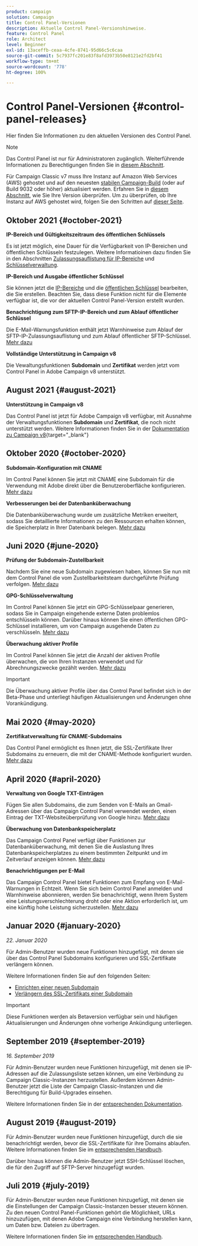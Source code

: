 ```yaml
---
product: campaign
solution: Campaign
title: Control Panel-Versionen
description: Aktuelle Control Panel-Versionshinweise.
feature: Control Panel
role: Architect
level: Beginner
exl-id: 13aceffb-ceaa-4cfe-8741-95d66c5c6caa
source-git-commit: 5c7937fc201e83f8afd3973b50e8121e2fd2bf41
workflow-type: tm+mt
source-wordcount: '778'
ht-degree: 100%

---
```


# Control Panel-Versionen {#control-panel-releases}

Hier finden Sie Informationen zu den aktuellen Versionen des Control Panel.

>[!NOTE]
>
>Das Control Panel ist nur für Administratoren zugänglich. Weiterführende Informationen zu Berechtigungen finden Sie in [diesem Abschnitt](https://experienceleague.adobe.com/docs/control-panel/using/discover-control-panel/managing-permissions.html?lang=de#discover-control-panel).
>
>Für Campaign Classic v7 muss Ihre Instanz auf Amazon Web Services (AWS) gehostet und auf den neuesten [stabilen Campaign-Build](https://experienceleague.adobe.com/docs/campaign-classic/using/release-notes/rn-overview.html?lang=de#rn-statuses) (oder auf Build 9032 oder höher) aktualisiert werden. Erfahren Sie in [diesem Abschnitt](https://experienceleague.adobe.com/docs/campaign-classic/using/getting-started/starting-with-adobe-campaign/launching-adobe-campaign.html?lang=de#getting-your-campaign-version), wie Sie Ihre Version überprüfen. Um zu überprüfen, ob Ihre Instanz auf AWS gehostet wird, folgen Sie den Schritten auf [dieser Seite](faq.md#hosted-aws).

## Oktober 2021 {#october-2021}

**IP-Bereich und Gültigkeitszeitraum des öffentlichen Schlüssels**

Es ist jetzt möglich, eine Dauer für die Verfügbarkeit von IP-Bereichen und öffentlichen Schlüsseln festzulegen. Weitere Informatioinen dazu finden Sie in den Abschnitten [Zulassungsauflistung für IP-Bereiche](sftp/using/ip-range-allow-listing.md#adding-ip-addresses-allow-list) und [Schlüsselverwaltung](sftp/using/key-management.md#installing-ssh-key).

**IP-Bereich und Ausgabe öffentlicher Schlüssel**

Sie können jetzt die [IP-Bereiche](sftp/using/ip-range-allow-listing.md#editing-ip-ranges) und die [öffentlichen Schlüssel](sftp/using/key-management.md#editing-public-keys) bearbeiten, die Sie erstellen. Beachten Sie, dass diese Funktion nicht für die Elemente verfügbar ist, die vor der aktuellen Control Panel-Version erstellt wurden.

**Benachrichtigung zum SFTP-IP-Bereich und zum Ablauf öffentlicher Schlüssel**

Die E-Mail-Warnungsfunktion enthält jetzt Warnhinweise zum Ablauf der SFTP-IP-Zulassungsauflistung und zum Ablauf öffentlicher SFTP-Schlüssel. [Mehr dazu](performance-monitoring/using/email-alerting.md)

**Vollständige Unterstützung in Campaign v8**

Die Vewaltungsfunktionen **Subdomain** und **Zertifikat** werden jetzt vom Control Panel in Adobe Campaign v8 unterstützt.

## August 2021 {#august-2021}

**Unterstützung in Campaign v8**

Das Control Panel ist jetzt für Adobe Campaign v8 verfügbar, mit Ausnahme der Verwaltungsfunktionen **Subdomain** und **Zertifikat**, die noch nicht unterstützt werden. Weitere Informationen finden Sie in der [Dokumentation zu Campaign v8](https://experienceleague.adobe.com/docs/campaign/campaign-v8/deploy/self-service.html?lang=de){target=&quot;_blank&quot;}

## Oktober 2020 {#october-2020}

**Subdomain-Konfiguration mit CNAME**

Im Control Panel können Sie jetzt mit CNAME eine Subdomain für die Verwendung mit Adobe direkt über die Benutzeroberfläche konfigurieren. [Mehr dazu](subdomains-certificates/using/setting-up-new-subdomain.md)

**Verbesserungen bei der Datenbanküberwachung**

Die Datenbanküberwachung wurde um zusätzliche Metriken erweitert, sodass Sie detaillierte Informationen zu den Ressourcen erhalten können, die Speicherplatz in Ihrer Datenbank belegen. [Mehr dazu](performance-monitoring/using/database-monitoring.md)

## Juni 2020 {#june-2020}

**Prüfung der Subdomain-Zustellbarkeit**

Nachdem Sie eine neue Subdomain zugewiesen haben, können Sie nun mit dem Control Panel die vom Zustellbarkeitsteam durchgeführte Prüfung verfolgen. [Mehr dazu](subdomains-certificates/using/setting-up-new-subdomain.md)

**GPG-Schlüsselverwaltung**

Im Control Panel können Sie jetzt ein GPG-Schlüsselpaar generieren, sodass Sie in Campaign eingehende externe Daten problemlos entschlüsseln können. Darüber hinaus können Sie einen öffentlichen GPG-Schlüssel installieren, um von Campaign ausgehende Daten zu verschlüsseln. [Mehr dazu](instances-settings/using/gpg-keys-management.md)

**Überwachung aktiver Profile**

Im Control Panel können Sie jetzt die Anzahl der aktiven Profile überwachen, die von Ihren Instanzen verwendet und für Abrechnungszwecke gezählt werden. [Mehr dazu](performance-monitoring/using/active-profiles-monitoring.md)

>[!IMPORTANT]
>
>Die Überwachung aktiver Profile über das Control Panel befindet sich in der Beta-Phase und unterliegt häufigen Aktualisierungen und Änderungen ohne Vorankündigung.

## Mai 2020 {#may-2020}

**Zertifikatverwaltung für CNAME-Subdomains**

Das Control Panel ermöglicht es Ihnen jetzt, die SSL-Zertifikate Ihrer Subdomains zu erneuern, die mit der CNAME-Methode konfiguriert wurden. [Mehr dazu](subdomains-certificates/using/renewing-subdomain-certificate.md)

## April 2020 {#april-2020}

**Verwaltung von Google TXT-Einträgen**

Fügen Sie allen Subdomains, die zum Senden von E-Mails an Gmail-Adressen über das Campaign Control Panel verwendet werden, einen Eintrag der TXT-Websiteüberprüfung von Google hinzu. [Mehr dazu](subdomains-certificates/using/managing-txt-records.md)

**Überwachung von Datenbankspeicherplatz**

Das Campaign Control Panel verfügt über Funktionen zur Datenbanküberwachung, mit denen Sie die Auslastung Ihres Datenbankspeicherplatzes zu einem bestimmten Zeitpunkt und im Zeitverlauf anzeigen können. [Mehr dazu](performance-monitoring/using/database-monitoring.md)

**Benachrichtigungen per E-Mail**

Das Campaign Control Panel bietet Funktionen zum Empfang von E-Mail-Warnungen in Echtzeit. Wenn Sie sich beim Control Panel anmelden und Warnhinweise abonnieren, werden Sie benachrichtigt, wenn Ihrem System eine Leistungsverschlechterung droht oder eine Aktion erforderlich ist, um eine künftig hohe Leistung sicherzustellen. [Mehr dazu](performance-monitoring/using/email-alerting.md)

## Januar 2020 {#january-2020}

*22. Januar 2020*

Für Admin-Benutzer wurden neue Funktionen hinzugefügt, mit denen sie über das Control Panel Subdomains konfigurieren und SSL-Zertifikate verlängern können.

Weitere Informationen finden Sie auf den folgenden Seiten:
* [Einrichten einer neuen Subdomain](subdomains-certificates/using/setting-up-new-subdomain.md)
* [Verlängern des SSL-Zertifikats einer Subdomain](subdomains-certificates/using/renewing-subdomain-certificate.md)

>[!IMPORTANT]
>
>Diese Funktionen werden als Betaversion verfügbar sein und häufigen Aktualisierungen und Änderungen ohne vorherige Ankündigung unterliegen.

## September 2019 {#september-2019}

*16. September 2019*

Für Admin-Benutzer wurden neue Funktionen hinzugefügt, mit denen sie IP-Adressen auf die Zulassungsliste setzen können, um eine Verbindung zu Campaign Classic-Instanzen herzustellen.
Außerdem können Admin-Benutzer jetzt die Liste der Campaign Classic-Instanzen und die Berechtigung für Build-Upgrades einsehen.

Weitere Informationen finden Sie in der [entsprechenden Dokumentation](instances-settings/using/ip-allow-listing-instance-access.md).

## August 2019 {#august-2019}

Für Admin-Benutzer wurden neue Funktionen hinzugefügt, durch die sie benachrichtigt werden, bevor die SSL-Zertifikate für ihre Domains ablaufen. Weitere Informationen finden Sie im [entsprechenden Handbuch](subdomains-certificates/using/monitoring-ssl-certificates.md).

Darüber hinaus können die Admin-Benutzer jetzt SSH-Schlüssel löschen, die für den Zugriff auf SFTP-Server hinzugefügt wurden.

## Juli 2019 {#july-2019}

Für Admin-Benutzer wurden neue Funktionen hinzugefügt, mit denen sie die Einstellungen der Campaign Classic-Instanzen besser steuern können. Zu den neuen Control Panel-Funktionen gehört die Möglichkeit, URLs hinzuzufügen, mit denen Adobe Campaign eine Verbindung herstellen kann, um Daten bzw. Dateien zu übertragen.

Weitere Informationen finden Sie im [entsprechenden Handbuch](instances-settings/using/url-permissions.md).
